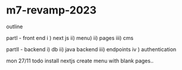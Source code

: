 # m7-revamp-2023
outline

partI - front end
i ) next js
ii) menu)
ii) pages
iii) cms


partII - backend
i) db
ii) java backend
iii) endpoints
iv ) authentication

mon 27/11 
todo
install nextjs
create menu with blank pages..